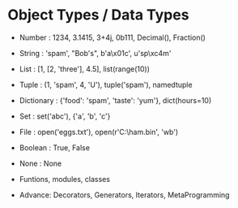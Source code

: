 # Object Types / Data Types

- Number : 1234, 3.1415, 3+4j, 0b111, Decimal(), Fraction()

- String : 'spam', "Bob's", b'a\x01c', u'sp\xc4m'

- List : [1, [2, 'three'], 4.5], list(range(10))

- Tuple : (1, 'spam', 4, 'U'), tuple('spam'), namedtuple

- Dictionary : {'food': 'spam', 'taste': 'yum'}, dict(hours=10)

- Set : set('abc'), {'a', 'b', 'c'}

- File : open('eggs.txt'), open(r'C:\ham.bin', 'wb')
 
- Boolean : True, False

- None : None

- Funtions, modules, classes

- Advance: Decorators, Generators, Iterators, MetaProgramming